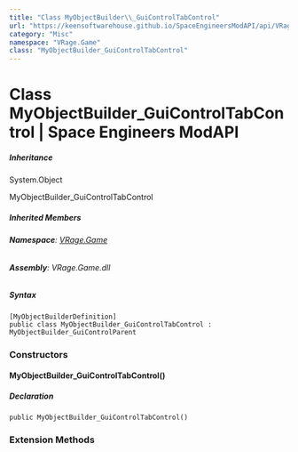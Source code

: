 ```yaml
---
title: "Class MyObjectBuilder\\_GuiControlTabControl"
url: "https://keensoftwarehouse.github.io/SpaceEngineersModAPI/api/VRage.Game.MyObjectBuilder_GuiControlTabControl.html"
category: "Misc"
namespace: "VRage.Game"
class: "MyObjectBuilder_GuiControlTabControl"
---
```


# Class MyObjectBuilder\_GuiControlTabControl | Space Engineers ModAPI

##### Inheritance

System.Object

MyObjectBuilder\_GuiControlTabControl

##### Inherited Members

###### **Namespace**: [VRage.Game](https://keensoftwarehouse.github.io/SpaceEngineersModAPI/api/VRage.Game.html)

###### **Assembly**: VRage.Game.dll

##### Syntax

```
[MyObjectBuilderDefinition]
public class MyObjectBuilder_GuiControlTabControl : MyObjectBuilder_GuiControlParent
```

### Constructors

#### MyObjectBuilder\_GuiControlTabControl()

##### Declaration

```
public MyObjectBuilder_GuiControlTabControl()
```

### Extension Methods